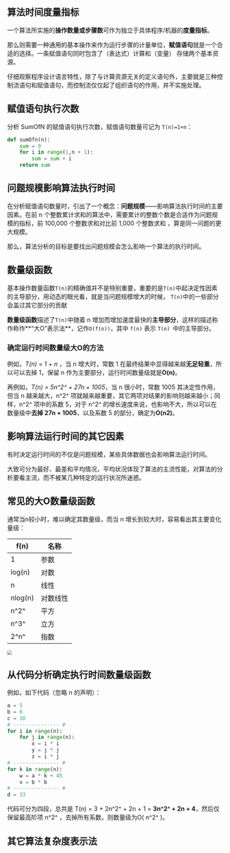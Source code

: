 ## 算法时间度量指标

一个算法所实施的**操作数量或步骤数**可作为独立于具体程序/机器的**度量指标**。

那么则需要一种通用的基本操作来作为运行步骤的计量单位，**赋值语句**就是一个合适的选择。一条赋值语句同时包含了（表达式）计算和（变量） 存储两个基本资源。

仔细观察程序设计语言特性，除了与计算资源无关的定义语句外，主要就是三种控制流语句和赋值语句，而控制流仅仅起了组织语句的作用，并不实施处理。

## 赋值语句执行次数

分析 SumOfN 的赋值语句执行次数，赋值语句数量可记为 `T(n)=1+n`：

```python
def sumOfn(n):
    sum = 0
    for i in range(1,n + 1):
        sum = sum + i
    return sum
```

## 问题规模影响算法执行时间

在分析赋值语句数量时，引出了一个概念：**问题规模**——影响算法执行时间的主要因素。在前 n 个整数累计求和的算法中，需要累计的整数个数是合适作为问题规模的指标，前 100,000 个整数求和对比前 1,000 个整数求和 ，算是同一问题的更大规模。

那么，算法分析的目标是要找出问题规模会怎么影响一个算法的执行时间。

## 数量级函数

基本操作数量函数`T(n)`的精确值并不是特别重要，重要的是`T(n)`中起决定性因素的主导部分，用动态的眼光看，就是当问题规模增大的时候， `T(n)`中的一些部分会盖过其它部分的贡献

**数量级函数**描述了`T(n)`中随着 n 增加而增加速度最快的**主导部分**，这样的描述称作称作**“大O”表示法**，记作`O(f(n))`，其中 `f(n)` 表示 `T(n) `中的主导部分。

### 确定运行时间数量级大O的方法

例如，*T(n) = 1 + n* ，当 n 增大时，常数 1 在最终结果中显得越来越**无足轻重**，所以可以去掉 1，保留 n 作为主要部分，运行时间数量级就是**O(n)**。

再例如，*T(n) = 5n^2^ + 27n + 1005*，当 n 很小时，常数 1005 其决定性作用，但当 n 越来越大，n^2^ 项就越来越重要，其它两项对结果的影响则越来越小；同样，n^2^ 项中的系数 5，对于 n^2^ 的增长速度来说，也影响不大，所以可以在数量级中**去掉 27n + 1005**，以及系数 5 的部分，确定为**O(n2)**。

## 影响算法运行时间的其它因素

有时决定运行时间的不仅是问题规模，某些具体数据也会影响算法运行时间。

大致可分为最好、最差和平均情况，平均状况体现了算法的主流性能，对算法的分析要看主流，而不被某几种特定的运行状况所迷惑。

## 常见的大O数量级函数

通常当n较小时，难以确定其数量级，而当 n 增长到较大时，容易看出其主要变化量级：

| f(n)    | 名称     |
| ------- | -------- |
| 1       | 参数     |
| log(n)  | 对数     |
| n       | 线性     |
| nlog(n) | 对数线性 |
| n^2^    | 平方     |
| n^3^    | 立方     |
| 2^n^    | 指数     |

<img src="D:\Mahoo12138\Desktop\image-20201104164414064.png" style="zoom:67%;" />

## 从代码分析确定执行时间数量级函数

例如，如下代码（忽略 n 的声明）：

```python
a = 5
b = 6
c = 10
# --------------- #
for i in range(n):
    for j in range(n):
        x = i * i
        y = j * j
        z = i * j
# --------------- #
for k in range(n):
    w = a * k + 45
    v = b * b
# --------------- #
d = 33
```

代码可分为四段，总共是 T(n) = 3 + 2n^2^ + 2n + 1 = **3n^2^ + 2n + 4**，然后仅保留最高阶项 n^2^ ，去掉所有系数，则数量级为O( n^2^ )。

## 其它算法复杂度表示法